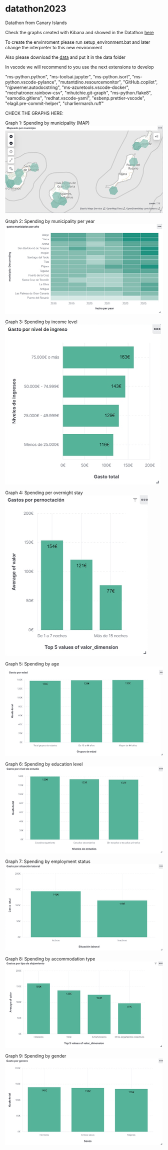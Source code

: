 # datathon2023
Datathon from Canary Islands

Check the graphs created with Kibana and showed in the Datathon [here](https://github.com/diegosoc/datathon2023/tree/main/imageskibana)

To create the envinroment please run setup_environment.bat and later change the interpreter to this new environment

Also please download the [data](https://experienciatek-my.sharepoint.com/personal/info_experienciatek_com/_layouts/15/onedrive.aspx?ga=1&id=%2Fpersonal%2Finfo%5Fexperienciatek%5Fcom%2FDocuments%2FDatathon%20Proyectos%2F00Documentaci%C3%B3n)
and put it in the data folder

In vscode we will recommend to you use the next extensions to develop

"ms-python.python",
"ms-toolsai.jupyter",
"ms-python.isort",
"ms-python.vscode-pylance",
"mutantdino.resourcemonitor",
"GitHub.copilot",
"njpwerner.autodocstring",
"ms-azuretools.vscode-docker",
"mechatroner.rainbow-csv",
"mhutchie.git-graph",
"ms-python.flake8",
"eamodio.gitlens",
"redhat.vscode-yaml",
"esbenp.prettier-vscode",
"elagil.pre-commit-helper",
"charliermarsh.ruff"

CHECK THE GRAPHS HERE:

Graph 1: Spending by municipality (MAP)
![alt text](https://github.com/diegosoc/datathon2023/blob/main/imageskibana/kibana%20im1.png)

Graph 2: Spending by municipality per year
![alt text](https://github.com/diegosoc/datathon2023/blob/main/imageskibana/kibana%20im2.png)

Graph 3: Spending by income level
![alt text](https://github.com/diegosoc/datathon2023/blob/main/imageskibana/kibana%20im3.png)

Graph 4: Spending per overnight stay
![alt text](https://github.com/diegosoc/datathon2023/blob/main/imageskibana/kibana%20im4.png)

Graph 5:  Spending by age
![alt text](https://github.com/diegosoc/datathon2023/blob/main/imageskibana/kibana%20im5.png)

Graph 6: Spending by education level
![alt text](https://github.com/diegosoc/datathon2023/blob/main/imageskibana/kibana%20im6.png)

Graph 7: Spending by employment status
![alt text](https://github.com/diegosoc/datathon2023/blob/main/imageskibana/kibana%20im7.png)

Graph 8: Spending by accommodation type
![alt text](https://github.com/diegosoc/datathon2023/blob/main/imageskibana/kibana%20im8.png)

Graph 9: Spending by gender
![alt text](https://github.com/diegosoc/datathon2023/blob/main/imageskibana/kibana%20im9.png)



